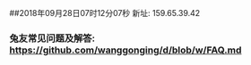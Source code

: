 ##2018年09月28日07时12分07秒 新址: 159.65.39.42
### 兔友常见问题及解答: https://github.com/wanggonging/d/blob/w/FAQ.md
